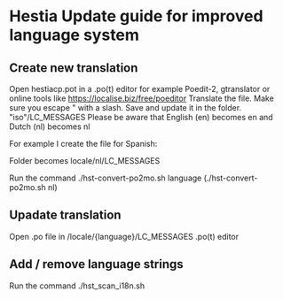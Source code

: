 # Hestia Update guide for improved language system

## Create new translation

Open hestiacp.pot in a .po(t) editor for example Poedit-2, gtranslator or online tools like <https://localise.biz/free/poeditor>
Translate the file. Make sure you escape " with a slash. Save and update it in the folder. "iso"/LC_MESSAGES Please be aware that English (en) becomes en and Dutch (nl) becomes nl

For example I create the file for Spanish:

Folder becomes locale/nl/LC_MESSAGES

Run the command ./hst-convert-po2mo.sh language (./hst-convert-po2mo.sh nl)

## Upadate translation

Open .po file in /locale/{language}/LC_MESSAGES .po(t) editor

## Add / remove language strings

Run the command ./hst_scan_i18n.sh
